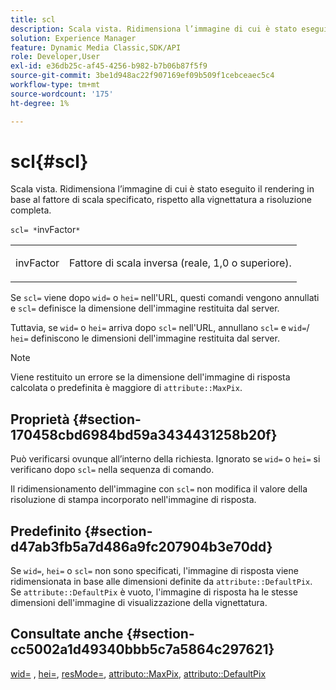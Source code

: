 ```yaml
---
title: scl
description: Scala vista. Ridimensiona l’immagine di cui è stato eseguito il rendering in base al fattore di scala specificato, rispetto alla vignettatura a risoluzione completa.
solution: Experience Manager
feature: Dynamic Media Classic,SDK/API
role: Developer,User
exl-id: e36db25c-af45-4256-b982-b7b06b87f5f9
source-git-commit: 3be1d948ac22f907169ef09b509f1cebceaec5c4
workflow-type: tm+mt
source-wordcount: '175'
ht-degree: 1%

---
```


# scl{#scl}

Scala vista. Ridimensiona l’immagine di cui è stato eseguito il rendering in base al fattore di scala specificato, rispetto alla vignettatura a risoluzione completa.

`scl= *`invFactor`*`

<table id="simpletable_EFE352FA8EF14197B6934783A2883451"> 
 <tr class="strow"> 
  <td class="stentry"> <p><span class="codeph"> <span class="varname"> invFactor</span> </span> </p></td> 
  <td class="stentry"> <p>Fattore di scala inversa (reale, 1,0 o superiore). </p></td> 
 </tr> 
</table>

Se `scl=` viene dopo `wid=` o `hei=` nell&#39;URL, questi comandi vengono annullati e `scl=` definisce la dimensione dell&#39;immagine restituita dal server.

Tuttavia, se `wid=` o `hei=` arriva dopo `scl=` nell&#39;URL, annullano `scl=` e `wid=`/ `hei=` definiscono le dimensioni dell&#39;immagine restituita dal server.

>[!NOTE]
>
>Viene restituito un errore se la dimensione dell&#39;immagine di risposta calcolata o predefinita è maggiore di `attribute::MaxPix`.

## Proprietà {#section-170458cbd6984bd59a3434431258b20f}

Può verificarsi ovunque all’interno della richiesta. Ignorato se `wid=` o `hei=` si verificano dopo `scl=` nella sequenza di comando.

Il ridimensionamento dell&#39;immagine con `scl=` non modifica il valore della risoluzione di stampa incorporato nell&#39;immagine di risposta.

## Predefinito {#section-d47ab3fb5a7d486a9fc207904b3e70dd}

Se `wid=`, `hei=` o `scl=` non sono specificati, l&#39;immagine di risposta viene ridimensionata in base alle dimensioni definite da `attribute::DefaultPix`. Se `attribute::DefaultPix` è vuoto, l&#39;immagine di risposta ha le stesse dimensioni dell&#39;immagine di visualizzazione della vignettatura.

## Consultate anche {#section-cc5002a1d49340bbb5c7a5864c297621}

[wid=](../../../../../ir-api/http-protocol/image-rendering-api-ref/c-ir-http-protocol-ref/c-ir-http-protocol-command-reference/r-ir-wid.md#reference-b7e691b0624941168c94b2749ae233ec) , [hei=](../../../../../ir-api/http-protocol/image-rendering-api-ref/c-ir-http-protocol-ref/c-ir-http-protocol-command-reference/r-ir-hei.md#reference-1c08f60365a94417a39867c09cac5478), [resMode=](../../../../../ir-api/http-protocol/image-rendering-api-ref/c-ir-http-protocol-ref/c-ir-http-protocol-command-reference/r-ir-http-resmode.md#reference-851a5b636f8948cfb11456c9b7dab0d3), [attributo::MaxPix](../../../../../ir-api/material-cat/image-rendering-api-ref/c-ir-material-catalog/c-ir-attributes-reference/r-ir-maxpix.md#reference-569f186bbc2840a6bd3cffa8ff3e7657), [attributo::DefaultPix](../../../../../ir-api/material-cat/image-rendering-api-ref/c-ir-material-catalog/c-ir-attributes-reference/r-ir-defaultpix.md#reference-102c98f9b5d24d2aaaeb756653fb0e6f)
